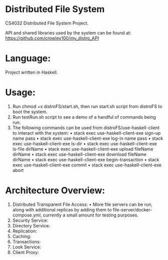 # Distributed File System
CS4032 Distributed File System Project.

API and shared libraries used by the system can be found at:
https://github.com/crowley100/my_distro_API

# Language:
Project written in Haskell.

# Usage:
1) Run chmod +x distroFS/start.sh, then run start.sh script from distroFS to boot the system.
2) Run testRun.sh script to see a demo of a handful of commands being run.
3) The following commands can be used from distroFS/use-haskell-client
   to interact with the system:
    • stack exec use-haskell-client-exe sign-up name pass
    • stack exec use-haskell-client-exe log-in name pass
    • stack exec use-haskell-client-exe ls-dir
    • stack exec use-haskell-client-exe ls-file dirName
    • stack exec use-haskell-client-exe upload fileName dirName
    • stack exec use-haskell-client-exe download fileName dirName
    • stack exec use-haskell-client-exe begin-transaction
    • stack exec use-haskell-client-exe commit
    • stack exec use-haskell-client-exe abort

# Architecture Overview:
1) Distributed Transparent File Access:
  • More file servers can be run, along with additional replicas by adding them
    to file-server/docker-compose.yml, currently a small amount for testing purposes.
2) Security Service:
3) Directory Service:
4) Replication:
5) Caching:
6) Transactions:
7) Look Service:
8) Client Proxy:
